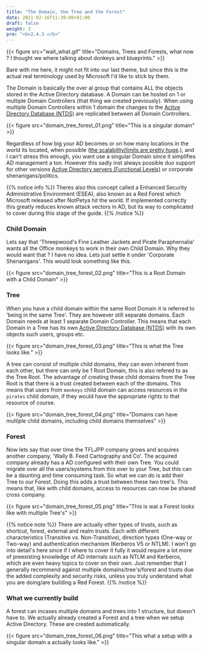```yaml
---
title: "The Domain, the Tree and the Forest"
date: 2021-02-16T11:39:08+01:00
draft: false
weight: 3
pre: "<b>2.4.3 </b>"
---
```


{{< figure src="wait_what.gif" title="Domains, Trees and Forests, what now ? I thought we where talking about donkeys and blueprints." >}}

Bare with me here, it might not fit into our last theme, but since this is the actual real terminology used by Microsoft I'd like to stick by them.

The Domain is basically the over al group that contains ALL the objects stored in the Active Directory database. A Domain can be hosted on 1 or multiple Domain Controllers (that thing we created previously). When using multiple Domain Controllers within 1 domain the changes to the [Active Directory Database (NTDS)](../ntds/) are replicated between all Domain Controllers.

{{< figure src="domain_tree_forest_01.png" title="This is a singular domain" >}}

Regardless of how big your AD becomes or on how many locations in the world its located, when possible ([the scalability/limits are pretty huge](https://docs.microsoft.com/en-us/previous-versions/windows/it-pro/windows-server-2003/cc756101(v=ws.10)).), and I can't stress this enough, you want use a singular Domain since it simplifies AD management a ton. However this sadly inst always possible duo support for other versions [Active Directory servers (Functional Levels)](../functional_levels/) or corporate shenanigans/politics.

{{% notice info %}}
Theres also this concept called a Enhanced Security Administrative Environment (ESEA), also known as a Red Forest which Microsoft released after NotPetya hit the world. If implemented correctly this greatly reduces known attack vectors in AD, but its way to complicated to cover during this stage of the guide.
{{% /notice %}}

### Child Domain

Lets say that 'Threepwood's Fine Leather Jackets and Pirate Paraphernalia' wants all the Office monkeys to work in their own Child Domain. Why they would want that ? I have no idea. Lets just settle it under 'Corporate Shenanigans'. This would look something like this.

{{< figure src="domain_tree_forest_02.png" title="This is a Root Domain with a Child Domain" >}}

### Tree

When you have a child domain within the same Root Domain it is referred to 'being in the same Tree'. They are however still separate domains. Each Domain needs at least 1 separate Domain Controller. This means that each Domain in a Tree has its own [Active Directory Database (NTDS)](#ntds) with its own objects such users, groups etc.

{{< figure src="domain_tree_forest_03.png" title="This is what the Tree looks like." >}}

A tree can consist of multiple child domains, they can even inherent from each other, but there can only be 1 Root Domain, this is also refered to as the Tree Root. The advantage of creating these child domains from the Tree Root is that there is a trust created between each of the domains. This means that users from `monkeys` child domain can access resources in the `pirates` child domain, if they would have the appropriate rights to that resource of course.

{{< figure src="domain_tree_forest_04.png" title="Domains can have multiple child domains, including child domains themselves" >}}

### Forest

Now lets say that over time the TFLJPP company grows and acquires another company, 'Wally B. Feed Cartography and Co'.
The acquired company already has a AD configured with their own Tree. You could migrate over all the users/systems from this over to your Tree, but this can be a daunting and time consuming task. So what we can do is add their Tree to our Forest. Doing this adds a trust between these two tree's. This means that, like with child domains, access to resources can now be shared cross company.

{{< figure src="domain_tree_forest_05.png" title="This is wat a Forest looks like with multiple Tree's" >}}

{{% notice note %}}
There are actually other types of trusts, such as shortcut, forest, external and realm trusts. Each with different characteristics (Transitive vs. Non-Transitive), direction types (One-way or Two-way) and authentication mechanism (Kerberos V5 or NTLM). I won't go into detail's here since if I where to cover it fully it would require a lot more of preexisting knowledge of AD internals such as NTLM and Kerberos, which are even heavy topics to cover on their own. Just remember that I generally recommend against multiple domains/tree's/forest and trusts due the added complexity and security risks, unless you truly understand what you are doing/are building a Red Forest.
{{% /notice %}}

### What we currently build

A forest can incases multiple domains and trees into 1 structure, but doesn't have to. We actually already created a Forest and a tree when we setup Active Directory. These are created automatically.

{{< figure src="domain_tree_forest_06.png" title="This what a setup with a singular domain a actually looks like." >}}
